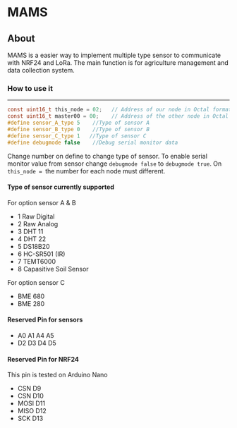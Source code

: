 # MAMS

## About

MAMS is a easier way to implement multiple type sensor to communicate with NRF24 and LoRa. The main function is for agriculture management and data collection system.

### How to use it

------------

```C
const uint16_t this_node = 02;   // Address of our node in Octal format ( 04,031, etc)
const uint16_t master00 = 00;    // Address of the other node in Octal format
#define sensor_A_type 5    //Type of sensor A
#define sensor_B_type 0    //Type of sensor B
#define sensor_C_type 1   //Type of sensor C
#define debugmode false    //Debug serial monitor data
```
Change number on define to change type of sensor. To enable serial monitor value from sensor change ```debugmode false``` to ```debugmode true```. On ```this_node = ```the number for each node must different.


#### Type of sensor currently supported
For option sensor A & B
- 1 Raw Digital
- 2 Raw Analog
- 3 DHT 11
- 4 DHT 22
- 5 DS18B20
- 6 HC-SR501 (IR)
- 7 TEMT6000
- 8 Capasitive Soil Sensor

For option sensor C

- BME 680
- BME 280

#### Reserved Pin for sensors
- A0 A1 A4 A5
- D2 D3 D4 D5

#### Reserved Pin for NRF24
 This pin is tested on Arduino Nano
- CSN D9
- CSN D10
- MOSI D11
- MISO D12
- SCK D13




